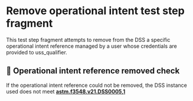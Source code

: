 # Remove operational intent test step fragment

This test step fragment attempts to remove from the DSS a specific operational intent reference managed by a user whose credentials are provided to uss_qualifier.

## 🛑 Operational intent reference removed check

If the operational intent reference could not be removed, the DSS instance used does not meet **[astm.f3548.v21.DSS0005,1](../../../../requirements/astm/f3548/v21.md)**
